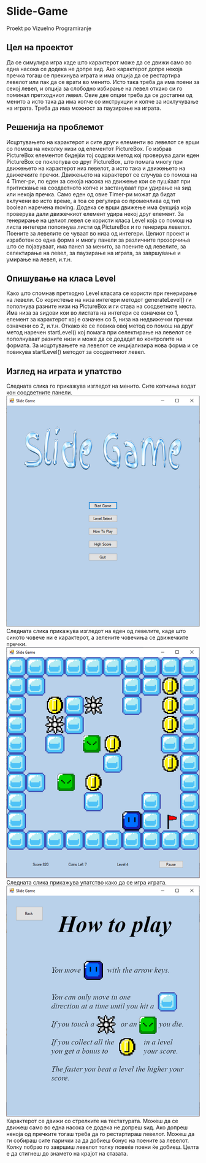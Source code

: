 # Slide-Game
Proekt po Vizuelno Programiranje

## Цел на проектот
Да се симулира игра каде што карактерот може да се движи само во една насока се додека не допре ѕид. Ако карактерот допре некоја пречка тогаш се прекинува играта и има опција да се рестартира левелот или пак да се врати во менито. Исто така треба да има поени за секој левел, и опција за слободно избирање на левел откако си го поминал претходниот левел. Овие две опции треба да се достапни од менито а исто така да има копче со инструкции и копче за исклучување на играта. Треба да има можност за паузирање на играта.

## Решенија на проблемот
Исцртувањето на карактерот и сите други елементи во левелот се врши со помош на неколку низи од елементот PictureBox. Го избрав PictureBox елементот бидејќи тој содржи метод кој проверува дали еден PictureBox се поклопува со друг PictureBox, што помага многу при движењето на карактерот низ левелот, а исто така и движењето на движечките пречки. Движењето на карактерот се случува со помош на 4 Timer-ри, по еден за секоја насока на движење кои се пушќаат при притискање на соодветното копче и застануваат при удирање на ѕид или некоја пречка. Само еден од овие Timer-ри можат да бидат вклучени во исто време, а тоа се регулира со променлива од тип boolean наречена moving. Додека се врши движење има фукција која проверува дали движечкиот елемент удира некој друг елемент. За генерирање на целиот левел се користи класа Level која со помош на листа интегери пополнува листи од PictureBox и го генерира левелот. Поените за левелите се чуваат во низа од интегери.
Целиот проект и изработен со една форма и многу панели за различните прозорчиња што се појавуваат, има панел за менито, за поените од левелите, за селектирање на левел, за паузирање на играта, за завршување и умирање на левел, и.т.н.

## Опишување на класа Level
Како што спомнав претходно Level класата се користи при генерирање на левели. Со користење на низа интегери методот generateLevel() ги пополнува разните низи на PictureBox и ги става на соодветните места. Има низа за ѕидови кои во листата на интегери се означени со 1, елемент за карактерот кој е означен со 5, низа на недвижечки пречки означени со 2, и.т.н. Откако ќе се повика овој метод со помош на друг метод наречен startLevel() кој помага при селектирање на левелот се пополнуваат разните низи и може да се додадат во контролите на формата. За исцртувањете на левелот се инцијализира нова форма и се повикува startLevel() методот за соодветниот левел.

## Изглед на играта и упатство
Следната слика го прикажува изгледот на менито. Сите копчиња водат кон соодветните панели.
![Screenshot of MainMenu](MainMenu.png)
Следната слика прикажува изгледот на еден од левелите, каде што синото човече ни е карактерот, а зелените човечиња се движечките пречки.
![Screenshot of Game](Game.png)
Следната слика прикажува упатство како да се игра играта.
![Screenshot of HowToPlay](HowToPlay.png)
Карактерот се движи со стрелките на тестатурата. Можеш да се движеш само во една насока се додека не допреш ѕид. Ако допреш некоја од пречките тогаш треба да го рестартираш левелот. Можеш да ги собираш сите парички за да добиеш бонус на поените за левелот. Колку побрзо го завршиш левелот толку повеќе поени ќе добиеш. Целта е да стигнеш до знамето на крајот на стазата.
